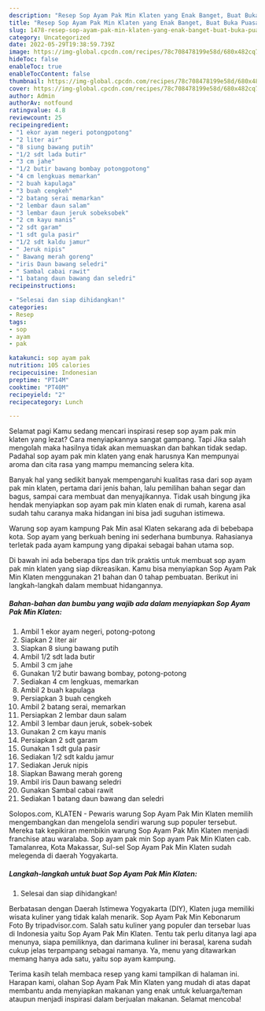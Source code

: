 ```yaml
---
description: "Resep Sop Ayam Pak Min Klaten yang Enak Banget, Buat Buka Puasa Enak"
title: "Resep Sop Ayam Pak Min Klaten yang Enak Banget, Buat Buka Puasa Enak"
slug: 1478-resep-sop-ayam-pak-min-klaten-yang-enak-banget-buat-buka-puasa-enak
category: Uncategorized
date: 2022-05-29T19:38:59.739Z
image: https://img-global.cpcdn.com/recipes/78c708478199e58d/680x482cq70/sop-ayam-pak-min-klaten-foto-resep-utama.jpg
hideToc: false
enableToc: true
enableTocContent: false
thumbnail: https://img-global.cpcdn.com/recipes/78c708478199e58d/680x482cq70/sop-ayam-pak-min-klaten-foto-resep-utama.jpg
cover: https://img-global.cpcdn.com/recipes/78c708478199e58d/680x482cq70/sop-ayam-pak-min-klaten-foto-resep-utama.jpg
author: Admin
authorAv: notfound
ratingvalue: 4.8
reviewcount: 25
recipeingredient:
- "1 ekor ayam negeri potongpotong"
- "2 liter air"
- "8 siung bawang putih"
- "1/2 sdt lada butir"
- "3 cm jahe"
- "1/2 butir bawang bombay potongpotong"
- "4 cm lengkuas memarkan"
- "2 buah kapulaga"
- "3 buah cengkeh"
- "2 batang serai memarkan"
- "2 lembar daun salam"
- "3 lembar daun jeruk sobeksobek"
- "2 cm kayu manis"
- "2 sdt garam"
- "1 sdt gula pasir"
- "1/2 sdt kaldu jamur"
- " Jeruk nipis"
- " Bawang merah goreng"
- "iris Daun bawang seledri"
- " Sambal cabai rawit"
- "1 batang daun bawang dan seledri"
recipeinstructions:

- "Selesai dan siap dihidangkan!"
categories:
- Resep
tags:
- sop
- ayam
- pak

katakunci: sop ayam pak 
nutrition: 105 calories
recipecuisine: Indonesian
preptime: "PT14M"
cooktime: "PT40M"
recipeyield: "2"
recipecategory: Lunch

---
```



Selamat pagi Kamu sedang mencari inspirasi resep sop ayam pak min klaten yang lezat? Cara menyiapkannya sangat gampang. Tapi Jika salah mengolah maka hasilnya tidak akan memuaskan dan bahkan tidak sedap. Padahal sop ayam pak min klaten yang enak harusnya Kan mempunyai aroma dan cita rasa yang mampu memancing selera kita.


Banyak hal yang sedikit banyak mempengaruhi kualitas rasa dari sop ayam pak min klaten, pertama dari jenis bahan, lalu pemilihan bahan segar dan bagus, sampai cara membuat dan menyajikannya. Tidak usah bingung jika hendak menyiapkan sop ayam pak min klaten enak di rumah, karena asal sudah tahu caranya maka hidangan ini bisa jadi suguhan istimewa.

Warung sop ayam kampung Pak Min asal Klaten sekarang ada di bebebapa kota. Sop ayam yang berkuah bening ini sederhana bumbunya. Rahasianya terletak pada ayam kampung yang dipakai sebagai bahan utama sop.


Di bawah ini ada beberapa tips dan trik praktis untuk membuat sop ayam pak min klaten yang siap dikreasikan. Kamu bisa menyiapkan Sop Ayam Pak Min Klaten menggunakan 21 bahan dan 0 tahap pembuatan. Berikut ini langkah-langkah dalam membuat hidangannya.

<!--inarticleads1-->

##### Bahan-bahan dan bumbu yang wajib ada dalam menyiapkan Sop Ayam Pak Min Klaten:

1. Ambil 1 ekor ayam negeri, potong-potong
1. Siapkan 2 liter air
1. Siapkan 8 siung bawang putih
1. Ambil 1/2 sdt lada butir
1. Ambil 3 cm jahe
1. Gunakan 1/2 butir bawang bombay, potong-potong
1. Sediakan 4 cm lengkuas, memarkan
1. Ambil 2 buah kapulaga
1. Persiapkan 3 buah cengkeh
1. Ambil 2 batang serai, memarkan
1. Persiapkan 2 lembar daun salam
1. Ambil 3 lembar daun jeruk, sobek-sobek
1. Gunakan 2 cm kayu manis
1. Persiapkan 2 sdt garam
1. Gunakan 1 sdt gula pasir
1. Sediakan 1/2 sdt kaldu jamur
1. Sediakan  Jeruk nipis
1. Siapkan  Bawang merah goreng
1. Ambil iris Daun bawang seledri
1. Gunakan  Sambal cabai rawit
1. Sediakan 1 batang daun bawang dan seledri


Solopos.com, KLATEN - Pewaris warung Sop Ayam Pak Min Klaten memilih mengembangkan dan mengelola sendiri warung sup populer tersebut. Mereka tak kepikiran membikin warung Sop Ayam Pak Min Klaten menjadi franchise atau waralaba. Sop ayam pak min Sop ayam Pak Min Klaten cab. Tamalanrea, Kota Makassar, Sul-sel Sop Ayam Pak Min Klaten sudah melegenda di daerah Yogyakarta. 

<!--inarticleads2-->

##### Langkah-langkah untuk buat Sop Ayam Pak Min Klaten:


1. Selesai dan siap dihidangkan!

Berbatasan dengan Daerah Istimewa Yogyakarta (DIY), Klaten juga memiliki wisata kuliner yang tidak kalah menarik. Sop Ayam Pak Min Kebonarum ️ Foto By tripadvisor.com. Salah satu kuliner yang populer dan tersebar luas di Indonesia yaitu Sop Ayam Pak Min Klaten. Tentu tak perlu ditanya lagi apa menunya, siapa pemiliknya, dan darimana kuliner ini berasal, karena sudah cukup jelas terpampang sebagai namanya. Ya, menu yang ditawarkan memang hanya ada satu, yaitu sop ayam kampung. 

Terima kasih telah membaca resep yang kami tampilkan di halaman ini. Harapan kami, olahan Sop Ayam Pak Min Klaten yang mudah di atas dapat membantu anda menyiapkan makanan yang enak untuk keluarga/teman ataupun menjadi inspirasi dalam berjualan makanan. Selamat mencoba!

